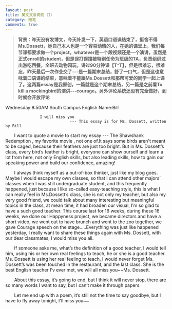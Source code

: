 ```yaml
---
layout: post
title: 英文文章两则（I）
category: 随笔
comments: true
---
```


> **背景：昨天没有发博文，今天补发一下，英语口语课结束了，挺舍不得Ms.Dossett，她自己本人也是一个容易动情的人，在她的课堂上，我们每节课都要求做一个project，whatever是一个段视频还是一个演讲，虽然是正式enroll的student，但是误打误撞被特别任命为班级的TA，负责组织过出游吃西餐，全班去动物园玩，讲过90分钟课【T^T】，但是很难忘，很难忘，昨天最后一次作业交了---是一篇期末总结，舒了一口气，但是这也意味着口语课的结束，意味着不能跟Ms.Dossett和那帮可爱的同学一起上课了。这两篇essay是我原创，一篇就是这个期末总结，另一篇是之前看To kill a mockingbird的演讲---courage。另外评论系统还没有完全做好，到时候会开放评论**

Wednesday 8:50AM South Campus
English Name:Bill

                   I will miss you
                                --- This essay is for Ms. Dossett, written by Bill
&#160; &#160; &#160; &#160;I want to quote a movie to start my essay --- The Shawshank Redemption , my favorite movie , not one of.It says some birds aren't meant to be caged, because their feathers are just too bright. But in Ms. Dossett’s class, every bird’s feather is bright, everyone can show ourself and learn a lot from here, not only English skills, but also leading skills, how to gain our speaking power and build our confidence, amazing!

&#160; &#160; &#160; &#160;I always think myself as a out-of-box thinker, just like my blog goes. Maybe I would escape my own classes, so that I can attend other majors’ classes when I was still undergraduate student, and this frequently happened, just because I like so-called easy-teaching style, this is what I can really feel in Ms.Dossett’s class, she is not only my teacher, but also my very good friend, we could talk about many interesting but meaningful topics in the class, at mean time, it had broaden our visual, I’m so glad to have a such good teacher. This course last for 16 weeks, during these 16 weeks, we done our Happyness project, we became directors and have a short video, we went out to have brunch and went to the zoo together, we gave Courage speech on the stage.....Everything was just like happened yesterday, I really want to share these things again with Ms. Dossett, with our dear classmates, I would miss you all.

&#160; &#160; &#160; &#160;If someone asks me, what’s the definition of a good teacher, I would tell him, using his or her own real feelings to teach, he or she is a good teacher. Ms. Dossett is using her real feeling to teach, I would never forget Ms. Dossett’s was been touched in the restaurant, and the last class. She is the best English teacher I’v ever met, we will all miss you~~Ms. Dossett.

&#160; &#160; &#160; &#160;About this essay, it’s going to end, but I think it will never stop, there are so many words I want to say, but I can’t make it through papers.

&#160; &#160; &#160; &#160;Let me end up with a poem, it’s still not the time to say goodbye, but I have to fly away tonight, I'll miss you~~


